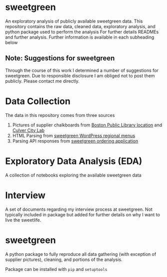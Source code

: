 # sweetgreen
An exploratory analysis of publicly available sweetgreen data.
This repository contains the raw data, cleaned data, exploratory 
analysis, and python package used to perform the analysis
For further details READMEs and further analysis. Further information
is available in each subheading below

## Note: Suggestions for sweetgreen
Through the course of this work  I determined a number of suggestions
for sweetgreen. Due to responsible disclosure I am obliged not to post
them publicly. Please contact me directly.


# Data Collection
The data in this repository comes from three sources
1. Pictures of supplier chalkboards from 
[Boston Public Library location](https://github.com/canyon289/sweetgreen/blob/master/data/raw/restaurant_suppliers/BostonLibrarySuppliers_2_13.jpg)
and
[Culver City Lab](https://github.com/canyon289/sweetgreen/blob/master/data/raw/restaurant_suppliers/CulverCityLabSuppliers_2_16.jpg)
2. HTML Parsing from [sweetgreen WordPress regional menus](https://www.sweetgreen.com/menu/)
3. Parsing API responses from [sweetgreen ordering application ](https://order.sweetgreen.com/)

# Exploratory Data Analysis (EDA)
A collection of notebooks exploring the available sweetgreen data

# Interview
A set of documents regarding my interview process at sweetgreen.
Not typically included in package but added for further details on why
I want to live the sweetlife.

# sweetgreen
A python package to fully reproduce all data gathering (with exception
of supplier pictures), cleaning, and portions of the analysis.  

Package can be installed with `pip` and `setuptools`


